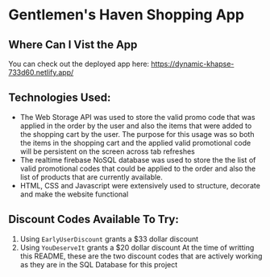# Gentlemen's Haven Shopping App

## Where Can I Vist the App
You can check out the deployed app here: https://dynamic-khapse-733d60.netlify.app/

## Technologies Used:
- The Web Storage API was used to store the valid promo code that was applied in the order by the user and also the items that were added to the shopping cart by the user. The purpose for this usage was so both the items in the shopping cart and the applied valid promotional code will be persistent on the screen across tab refreshes
- The realtime firebase NoSQL database was used to store the the list of valid promotional codes that could be applied to the order and also the list of products that are currently available.
- HTML, CSS and Javascript were extensively used to structure, decorate and make the website functional

## Discount Codes Available To Try:
1. Using `EarlyUserDiscount` grants a $33 dollar discount
2. Using `YouDeserveIt` grants a $20 dollar discount
At the time of writting this README, these are the two discount codes that are actively working as they are in the SQL Database for this project 
